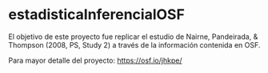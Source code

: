 # estadisticaInferencialOSF
El objetivo de este proyecto fue replicar el estudio de Nairne, Pandeirada, &amp; Thompson (2008, PS, Study 2) a través de la información contenida en OSF.


Para mayor detalle del proyecto: https://osf.io/jhkpe/ 
